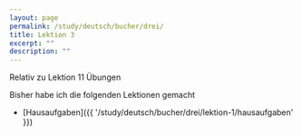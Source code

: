 ```yaml
---
layout: page
permalink: /study/deutsch/bucher/drei/
title: Lektion 3
excerpt: ""
description: ""
---
```


Relativ zu Lektion 11 Übungen

Bisher habe ich die folgenden Lektionen gemacht

* [Hausaufgaben]({{ '/study/deutsch/bucher/drei/lektion-1/hausaufgaben' }})
